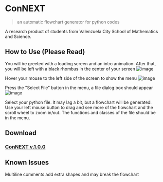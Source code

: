 # ConNEXT
> an automatic flowchart generator for python codes

A research product of students from Valenzuela City School of Mathematics and Science.

## How to Use (Please Read)
You will be greeted with a loading screen and an intro animation. After that, you will be left with a black rhombus in the center of your screen
![image](https://github.com/Goodymind/ConNEXT/assets/105787755/e31535f9-35f5-49a3-9b69-43735a79527f)

Hover your mouse to the left side of the screen to show the menu
![image](https://github.com/Goodymind/ConNEXT/assets/105787755/d760c09f-c0c8-4e2b-a75a-da5e906fc832)

Press the "Select File" button in the menu, a file dialog box should appear
![image](https://github.com/Goodymind/ConNEXT/assets/105787755/89085081-098c-4066-a0c1-d66a16e7a99f)

Select your python file. It may lag a bit, but a flowchart will be generated. Use your left mouse button to drag and see more of the flowchart and the scroll wheel to zoom in/out.
The functions and classes of the file should be in the menu.

## Download
### [ConNEXT v.1.0.0](https://github.com/Goodymind/ConNEXT/releases/tag/v1.0.0)

## Known Issues

Multiline comments add extra shapes and may break the flowchart

